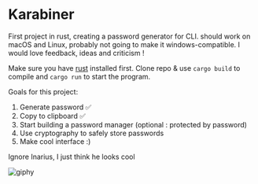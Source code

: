 # Karabiner
First project in rust, creating a password generator for CLI. should work on macOS and Linux, probably not going to make it windows-compatible. I would love feedback, ideas and criticism !

Make sure you have [rust](https://www.rust-lang.org/tools/install) installed first.
Clone repo & use ```cargo build``` to compile and ```cargo run``` to start the program.

Goals for this project:
  1. Generate password ✅
  2. Copy to clipboard ✅
  3. Start building a password manager (optional : protected by password)
  4. Use cryptography to safely store passwords
  5. Make cool interface :)
  
Ignore Inarius, I just think he looks cool

![giphy](https://user-images.githubusercontent.com/68069187/229680290-2fe9855b-63d3-4b97-a0c1-642b5d319867.gif)
